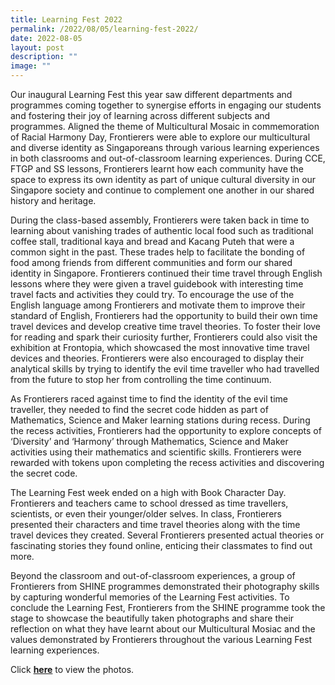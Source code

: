 ```yaml
---
title: Learning Fest 2022
permalink: /2022/08/05/learning-fest-2022/
date: 2022-08-05
layout: post
description: ""
image: ""
---
```

<p>Our inaugural Learning Fest this year saw different departments and programmes coming together to synergise efforts in engaging our students and fostering their joy of learning across different subjects and programmes. Aligned the theme of Multicultural Mosaic in commemoration of Racial Harmony Day, Frontierers were able to explore our multicultural and diverse identity as Singaporeans through various learning experiences in both classrooms and out-of-classroom learning experiences. During CCE, FTGP and SS lessons, Frontierers learnt how each community have the space to express its own identity as part of unique cultural diversity in our Singapore society and continue to complement one another in our shared history and heritage.</p>
<p>During the class-based assembly, Frontierers were taken back in time to learning about vanishing trades of authentic local food such as traditional coffee stall, traditional kaya and bread and Kacang Puteh that were a common sight in the past. These trades help to facilitate the bonding of food among friends from different communities and form our shared identity in Singapore. Frontierers continued their time travel through English lessons where they were given a travel guidebook with interesting time travel facts and activities they could try. To encourage the use of the English language among Frontierers and motivate them to improve their standard of English, Frontierers had the opportunity to build their own time travel devices and develop creative time travel theories. To foster their love for reading and spark their curiosity further, Frontierers could also visit the exhibition at Frontopia, which showcased the most innovative time travel devices and theories. Frontierers were also encouraged to display their analytical skills by trying to identify the evil time traveller who had travelled from the future to stop her from controlling the time continuum.</p>
<p>As Frontierers raced against time to find the identity of the evil time traveller, they needed to find the secret code hidden as part of Mathematics, Science and Maker learning stations during recess. During the recess activities, Frontierers had the opportunity to explore concepts of &lsquo;Diversity&rsquo; and &lsquo;Harmony&rsquo; through Mathematics, Science and Maker activities using their mathematics and scientific skills. Frontierers were rewarded with tokens upon completing the recess activities and discovering the secret code.</p>
<p>The Learning Fest week ended on a high with Book Character Day. Frontierers and teachers came to school dressed as time travellers, scientists, or even their younger/older selves. In class, Frontierers presented their characters and time travel theories along with the time travel devices they created. Several Frontierers presented actual theories or fascinating stories they found online, enticing their classmates to find out more.</p>
<p>Beyond the classroom and out-of-classroom experiences, a group of Frontierers from SHINE programmes demonstrated their photography skills by capturing wonderful memories of the Learning Fest activities. To conclude the Learning Fest, Frontierers from the SHINE programme took the stage to showcase the beautifully taken photographs and share their reflection on what they have learnt about our Multicultural Mosiac and the values demonstrated by Frontierers throughout the various Learning Fest learning experiences.</p>
<p>Click <strong><a href="/learning-fest-2022/">here</a></strong>&nbsp;to view the photos.</p>